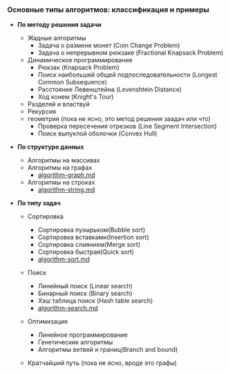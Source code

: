 ### Основные типы алгоритмов: классификация и примеры

- **По методу решения задачи**
  - Жадные алгоритмы
    - Задача о размене монет (Coin Change Problem)
    - Задача о непрерывном рюкзаке (Fractional Knapsack Problem)
  - Динамическое программирование
    - Рюкзак (Knapsack Problem)
    - Поиск наибольшей общей подпоследовательности (Longest Common Subsequence)
    - Расстояние Левенштейна (Levenshtein Distance)
    - Ход конем (Knight's Tour)
  - Разделяй и властвуй
  - Рекурсия
  - геометрия (пока не ясно, это метод решения заадач или что)
    - Проверка пересечения отрезков (Line Segment Intersection)
    - Поиск выпуклой оболочки (Convex Hull)


- **По структуре данных**
  - Алгоритмы на массивах
  - Алгоритмы на графах
    - [algorithm-graph.md](..%2Falgorithm-graph%2Falgorithm-graph.md)
  - Алгоритмы на строках
    - [algorithm-string.md](..%2Falgorithm-string%2Falgorithm-string.md)

- **По типу задач**
  - Сортировка
    - Сортировка пузырьком(Bubble sort)
    - Сортировка вставками(Insertion sort)
    - Сортировка слиянием(Merge sort)
    - Сортировка быстрая(Quick sort)
    - [algorithm-sort.md](..%2Falgorithm-sort%2Falgorithm-sort.md)
  - Поиск
    - Линейный поиск (Linear search)
    - Бинарный поиск (Binary search)
    - Хэш таблица поиск (Hash table search)
    - [algorithm-search.md](..%2Falgorithm-search%2Falgorithm-search.md)
  - Оптимизация
    - Линейное программирование
    - Генетическик алгоритмы
    - Алгоритмы ветвей и границ(Branch and bound)

  - Кратчайший путь (пока не ясно, вроде это графы)
